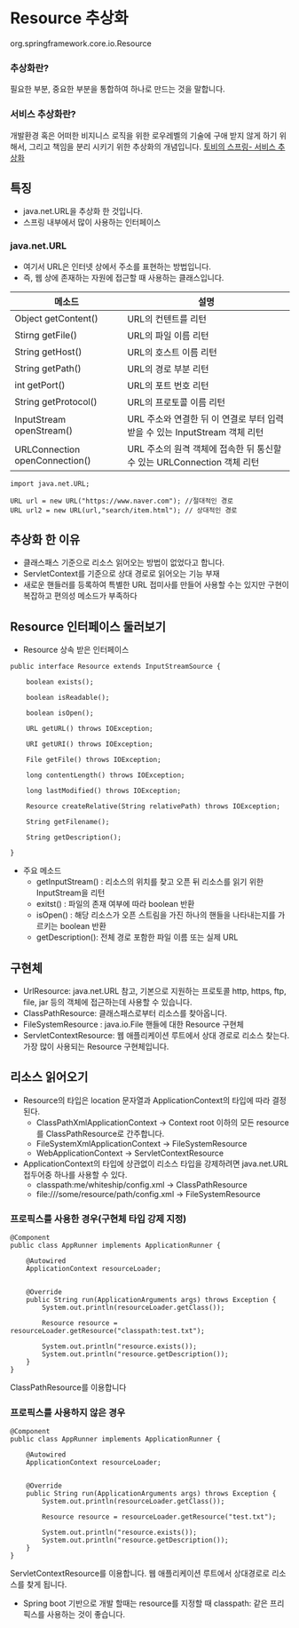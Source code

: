 # Resource 추상화

org.springframework.core.io.Resource

### 추상화란?

필요한 부분, 중요한 부분을 통합하여 하나로 만드는 것을 말합니다.

### 서비스 추상화란?

개발환경 혹은 어떠한 비지니스 로직을 위한 로우레벨의 기술에 구애 받지 않게 하기 위해서, 그리고 책임을 분리 시키기 위한 추상화의 개념입니다.
[토비의 스프링- 서비스 추상화](https://gunju-ko.github.io/toby-spring/2018/10/30/%EC%84%9C%EB%B9%84%EC%8A%A4-%EC%B6%94%EC%83%81%ED%99%94.html)

## 특징

- java.net.URL을 추상화 한 것입니다.
- 스프링 내부에서 많이 사용하는 인터페이스

### java.net.URL

- 여기서 URL은 인터넷 상에서 주소를 표현하는 방법입니다.
- 즉, 웹 상에 존재하는 자원에 접근할 때 사용하는 클래스입니다.

| 메소드                         | 설명                                                                       |
| ------------------------------ | -------------------------------------------------------------------------- |
| Object getContent()            | URL의 컨텐트를 리턴                                                        |
| Stirng getFile()               | URL의 파일 이름 리턴                                                       |
| String getHost()               | URL의 호스트 이름 리턴                                                     |
| String getPath()               | URL의 경로 부분 리턴                                                       |
| int getPort()                  | URL의 포트 번호 리턴                                                       |
| String getProtocol()           | URL의 프로토콜 이름 리턴                                                   |
| InputStream openStream()       | URL 주소와 연결한 뒤 이 연결로 부터 입력받을 수 있는 InputStream 객체 리턴 |
| URLConnection openConnection() | URL 주소의 원격 객체에 접속한 뒤 통신할 수 있는 URLConnection 객체 리턴    |

```
import java.net.URL;

URL url = new URL("https://www.naver.com"); //절대적인 경로
URL url2 = new URL(url,"search/item.html"); // 상대적인 경로
```

## 추상화 한 이유

- 클래스패스 기준으로 리소스 읽어오는 방법이 없었다고 합니다.
- ServletContext를 기준으로 상대 경로로 읽어오는 기능 부재
- 새로운 핸들러를 등록하여 특별한 URL 접미사를 만들어 사용할 수는 있지만 구현이 복잡하고 편의성 메소드가 부족하다

## Resource 인터페이스 둘러보기

- Resource 상속 받은 인터페이스

```
public interface Resource extends InputStreamSource {

	boolean exists();

	boolean isReadable();

	boolean isOpen();

	URL getURL() throws IOException;

	URI getURI() throws IOException;

	File getFile() throws IOException;

	long contentLength() throws IOException;

	long lastModified() throws IOException;

	Resource createRelative(String relativePath) throws IOException;

	String getFilename();

	String getDescription();

}
```

- 주요 메소드
  - getInputStream() : 리소스의 위치를 찾고 오픈 뒤 리소스를 읽기 위한 InputStream을 리턴
  - exitst() : 파일의 존재 여부에 따라 boolean 반환
  - isOpen() : 해당 리소스가 오픈 스트림을 가진 하나의 핸들을 나타내는지를 가르키는 boolean 반환
  - getDescription(): 전체 경로 포함한 파일 이름 또는 실제 URL

## 구현체

- UrlResource: java.net.URL 참고, 기본으로 지원하는 프로토콜 http, https, ftp, file, jar 등의 객체에 접근하는데 사용할 수 있습니다.
- ClassPathResource: 클래스패스로부터 리소스를 찾아옵니다.
- FileSystemResource : java.io.File 핸들에 대한 Resource 구현체
- ServletContextResource: 웹 애플리케이션 루트에서 상대 경로로 리소스 찾는다.
  가장 많이 사용되는 Resource 구현체입니다.

## 리소스 읽어오기

- Resource의 타입은 location 문자열과 ApplicationContext의 타입에 따라 결정 된다.
  - ClassPathXmlApplicationContext -> Context root 이하의 모든 resource를 ClassPathResource로 간주합니다.
  - FileSystemXmlApplicationContext -> FileSystemResource
  - WebApplicationContext -> ServletContextResource
- ApplicationContext의 타입에 상관없이 리소스 타입을 강제하려면 java.net.URL 접두어중 하나를 사용할 수 있다.
  - classpath:me/whiteship/config.xml -> ClassPathResource
  - file:///some/resource/path/config.xml -> FileSystemResource

### 프로픽스를 사용한 경우(구현체 타입 강제 지정)

```
@Component
public class AppRunner implements ApplicationRunner {

	@Autowired
	ApplicationContext resourceLoader;


	@Override
	public String run(ApplicationArguments args) throws Exception {
		System.out.println(resourceLoader.getClass());

		Resource resource = resourceLoader.getResource("classpath:test.txt");

		System.out.println("resource.exists());
		System.out.println("resource.getDescription());
	}
}
```

ClassPathResource를 이용합니다

### 프로픽스를 사용하지 않은 경우

```
@Component
public class AppRunner implements ApplicationRunner {

	@Autowired
	ApplicationContext resourceLoader;


	@Override
	public String run(ApplicationArguments args) throws Exception {
		System.out.println(resourceLoader.getClass());

		Resource resource = resourceLoader.getResource("test.txt");

		System.out.println("resource.exists());
		System.out.println("resource.getDescription());
	}
}
```

ServletContextResource를 이용합니다.
웹 애플리케이션 루트에서 상대경로로 리소스를 찾게 됩니다.

- Spring boot 기반으로 개발 할때는 resource를 지정할 때 classpath: 같은 프리픽스를 사용하는 것이 좋습니다.
